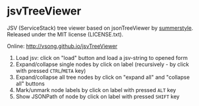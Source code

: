 # jsvTreeViewer

JSV (ServiceStack) tree viewer based on jsonTreeViewer by [summerstyle](https://github.com/summerstyle). Released under the MIT license (LICENSE.txt).

Online: http://vsong.github.io/jsvTreeViewer

1. Load jsv: click on "load" button and load a jsv-string to opened form
2. Expand/collapse single nodes by click on label (recursively - by click with pressed `CTRL`/`META` key)
3. Expand/collapse all tree nodes by click on "expand all" and "collapse all" buttons
4. Mark/unmark node labels by click on label with pressed `ALT` key
5. Show JSONPath of node by click on label with pressed `SHIFT` key

